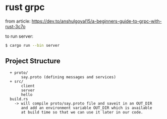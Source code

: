 # rust grpc

from article:
https://dev.to/anshulgoyal15/a-beginners-guide-to-grpc-with-rust-3c7o

to run server:
```bash
$ cargo run --bin server
```

## Project Structure
      + proto/
           say.proto (defining messages and services)
      + src/
           client
           server
           hello
      build.rs
        -> will compile proto/say.proto file and saveit in an OUT_DIR
           and add an environment variable OUT_DIR which is available
           at build time so that we can use it later in our code.